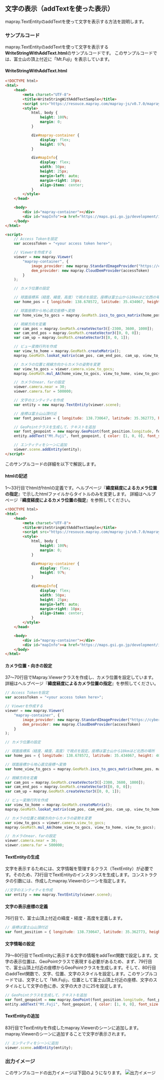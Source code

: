 ## 文字の表示（addTextを使った表示）

mapray.TextEntityのaddTextを使って文字を表示する方法を説明します。

### サンプルコード
mapray.TextEntityのaddTextを使って文字を表示する**WriteStringWithAddText.html**のサンプルコードです。
このサンプルコードでは、富士山の頂上付近に「Mt.Fuji」を表示しています。

#### WriteStringWithAddText.html

```HTML
<!DOCTYPE html>
<html>
    <head>
        <meta charset="UTF-8">
        <title>WriteStringWithAddTextSample</title>
        <script src="https://resouce.mapray.com/mapray-js/v0.7.0/mapray.js"></script>
        <style>
            html, body {
                height: 100%;
                margin: 0;
            }

            div#mapray-container {
                display: flex;
                height: 97%;
            }

            div#mapInfo{
                display: flex;
                width: 50px;
                height: 25px;
                margin-left: auto;
                margin-right: 10px;
                align-items: center;
            }
        </style>
    </head>

    <body>
        <div id="mapray-container"></div>
        <div id="mapInfo"><a href="https://maps.gsi.go.jp/development/ichiran.html" style="font-size: 9px">国土地理院</a></div>
    </body>
</html>

<script>
    // Access Tokenを設定
    var accessToken = "<your access token here>";

    // Viewerを作成する
    viewer = new mapray.Viewer(
        "mapray-container", {
            image_provider: new mapray.StandardImageProvider("https://cyberjapandata.gsi.go.jp/xyz/seamlessphoto/", ".jpg", 256, 2, 18),
            dem_provider: new mapray.CloudDemProvider(accessToken)
        }
    );

    // カメラ位置の設定

    // 球面座標系（経度、緯度、高度）で視点を設定。座標は富士山から10kmほど北西の場所
    var home_pos = { longitude: 138.678572, latitude: 35.434067, height: 4000 };

    // 球面座標から地心直交座標へ変換
    var home_view_to_gocs = mapray.GeoMath.iscs_to_gocs_matrix(home_pos, mapray.GeoMath.createMatrix());

    // 視線方向を定義
    var cam_pos = mapray.GeoMath.createVector3([-2300, 3600, 1000]);
    var cam_end_pos = mapray.GeoMath.createVector3([0, 0, 0]);
    var cam_up = mapray.GeoMath.createVector3([0, 0, 1]);

    // ビュー変換行列を作成
    var view_to_home = mapray.GeoMath.createMatrix();
    mapray.GeoMath.lookat_matrix(cam_pos, cam_end_pos, cam_up, view_to_home);

    // カメラの位置と視線方向からカメラの姿勢を変更
    var view_to_gocs = viewer.camera.view_to_gocs;
    mapray.GeoMath.mul_AA(home_view_to_gocs, view_to_home, view_to_gocs);

    // カメラのnear、farの設定
    viewer.camera.near = 30;
    viewer.camera.far = 500000;

    // 文字のエンティティを作成
    var entity = new mapray.TextEntity(viewer.scene);

    // 座標は富士山山頂付近
    var font_position = { longitude: 138.730647, latitude: 35.362773, height: 4000 };

    // GeoPointクラスを生成して、テキストを追加
    var font_geopoint = new mapray.GeoPoint(font_position.longitude, font_position.latitude, font_position.height);
    entity.addText("Mt.Fuji", font_geopoint, { color: [1, 0, 0], font_size: 25 } );

    // エンティティをシーンに追加
    viewer.scene.addEntity(entity);
</script>

```

このサンプルコードの詳細を以下で解説します。

#### htmlの記述
1～33行目でhtmlがhtmlの定義です。ヘルプページ『**緯度経度によるカメラ位置の指定**』で示したhtmlファイルからタイトルのみを変更します。
詳細はヘルプページ『**緯度経度によるカメラ位置の指定**』を参照してください。

```HTML
<!DOCTYPE html>
<html>
    <head>
        <meta charset="UTF-8">
        <title>WriteStringWithAddTextSample</title>
        <script src="https://resouce.mapray.com/mapray-js/v0.7.0/mapray.js"></script>
        <style>
            html, body {
                height: 100%;
                margin: 0;
            }

            div#mapray-container {
                display: flex;
                height: 97%;
            }

            div#mapInfo{
                display: flex;
                width: 50px;
                height: 25px;
                margin-left: auto;
                margin-right: 10px;
                align-items: center;
            }
        </style>
    </head>

    <body>
        <div id="mapray-container"></div>
        <div id="mapInfo"><a href="https://maps.gsi.go.jp/development/ichiran.html" style="font-size: 9px">国土地理院</a></div>
    </body>
</html>
```

#### カメラ位置・向きの設定
37～70行目でMapray.Viewerクラスを作成し、カメラ位置を設定しています。
詳細はヘルプページ『**緯度経度によるカメラ位置の指定**』を参照してください。

```JavaScript
// Access Tokenを設定
var accessToken = "<your access token here>";

// Viewerを作成する
viewer = new mapray.Viewer(
    "mapray-container", {
        image_provider: new mapray.StandardImageProvider("https://cyberjapandata.gsi.go.jp/xyz/seamlessphoto/", ".jpg", 256, 2, 18),
        dem_provider: new mapray.CloudDemProvider(accessToken)
    }
);

// カメラ位置の設定

// 球面座標系（経度、緯度、高度）で視点を設定。座標は富士山から10kmほど北西の場所
var home_pos = { longitude: 138.678572, latitude: 35.434067, height: 4000 };

// 球面座標から地心直交座標へ変換
var home_view_to_gocs = mapray.GeoMath.iscs_to_gocs_matrix(home_pos, mapray.GeoMath.createMatrix());

// 視線方向を定義
var cam_pos = mapray.GeoMath.createVector3([-2300, 3600, 1000]);
var cam_end_pos = mapray.GeoMath.createVector3([0, 0, 0]);
var cam_up = mapray.GeoMath.createVector3([0, 0, 1]);

// ビュー変換行列を作成
var view_to_home = mapray.GeoMath.createMatrix();
mapray.GeoMath.lookat_matrix(cam_pos, cam_end_pos, cam_up, view_to_home);

// カメラの位置と視線方向からカメラの姿勢を変更
var view_to_gocs = viewer.camera.view_to_gocs;
mapray.GeoMath.mul_AA(home_view_to_gocs, view_to_home, view_to_gocs);

// カメラのnear、farの設定
viewer.camera.near = 30;
viewer.camera.far = 500000;
```

#### TextEntityの生成
文字を表示するためには、文字情報を管理するクラス（TextEntity）が必要です。そのため、73行目でTextEntityのインスタンスを生成します。コンストラクタの引数には、作成したmapray.Viewerのシーンを指定します。

```JavaScript
//文字のエンティティを作成
var entity = new mapray.TextEntity(viewer.scene);
```

#### 文字の表示座標の定義
76行目で、富士山頂上付近の緯度・経度・高度を定義します。

```JavaScript
// 座標は富士山山頂付近
var font_position = { longitude: 138.730647, latitude: 35.362773, height: 4000 };
```

#### 文字情報の設定
79～80行目でTextEntityに表示する文字の情報をaddText関数で設定します。文字の表示位置は、GeoPointクラスで表現する必要があるため、まず、79行目で、富士山頂上付近の座標からGeoPointクラスを生成します。そして、80行目のaddText関数で、文字、位置、文字のスタイルを設定します。このサンプルコードでは、文字として「Mt.Fuji」、位置として富士山頂上付近の座標、文字のスタイルとして文字の色に赤、文字の大きさに25を設定します。

```JavaScript
// GeoPointクラスを生成して、テキストを追加
var font_geopoint = new mapray.GeoPoint(font_position.longitude, font_position.latitude, font_position.height);
entity.addText("Mt.Fuji", font_geopoint, { color: [1, 0, 0], font_size: 25 } );
```

#### TextEntityの追加
83行目でTextEntityを作成したmapray.Viewerのシーンに追加します。mapray.Viewerのシーンに追加することで文字が表示されます。

```JavaScript
// エンティティをシーンに追加
viewer.scene.addEntity(entity);
```

### 出力イメージ
このサンプルコードの出力イメージは下図のようになります。
![出力イメージ](image/SampleImageAddText.png)

